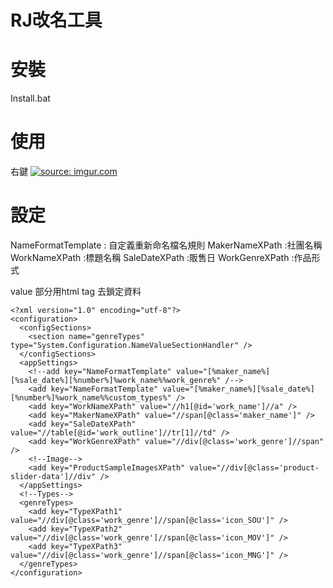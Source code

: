 RJ改名工具
======


# 安裝
Install.bat

# 使用
右鍵
<a href="https://i.imgur.com/w6oNoqp.png"><img src="https://i.imgur.com/w6oNoqp.png" title="source: imgur.com" /></a>

# 設定
NameFormatTemplate : 自定義重新命名檔名規則
MakerNameXPath  :社團名稱
WorkNameXPath   :標題名稱
SaleDateXPath   :販售日
WorkGenreXPath  :作品形式

value 部分用html tag 去鎖定資料

```=xml
<?xml version="1.0" encoding="utf-8"?>
<configuration>
  <configSections>
    <section name="genreTypes" type="System.Configuration.NameValueSectionHandler" />
  </configSections>
  <appSettings>
    <!--add key="NameFormatTemplate" value="[%maker_name%][%sale_date%][%number%]%work_name%%work_genre%" /-->
    <add key="NameFormatTemplate" value="[%maker_name%][%sale_date%][%number%]%work_name%%custom_types%" />
    <add key="WorkNameXPath" value="//h1[@id='work_name']//a" />
    <add key="MakerNameXPath" value="//span[@class='maker_name']" />
    <add key="SaleDateXPath" value="//table[@id='work_outline']//tr[1]//td" />
    <add key="WorkGenreXPath" value="//div[@class='work_genre']//span" />
    <!--Image-->
    <add key="ProductSampleImagesXPath" value="//div[@class='product-slider-data']//div" />
  </appSettings>
  <!--Types-->
  <genreTypes>
    <add key="TypeXPath1" value="//div[@class='work_genre']//span[@class='icon_SOU']" />
    <add key="TypeXPath2" value="//div[@class='work_genre']//span[@class='icon_MOV']" />
    <add key="TypeXPath3" value="//div[@class='work_genre']//span[@class='icon_MNG']" />
  </genreTypes>
</configuration>
```

